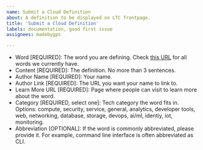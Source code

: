 ```yaml
---
name: Submit a Cloud Definition
about: A definition to be displayed on LTC frontpage.
title: 'Submit a Cloud Definition'
labels: documentation, good first issue
assignees: madebygps

---
```


- Word [REQUIRED]: The word you are defining. Check [this URL](https://zealous-flower-0f27b070f.2.azurestaticapps.net/) for all words we currently have.
- Content [REQUIRED]: The definition. No more than 3 sentences.
- Author Name [REQUIRED]: Your name.
- Author Link [REQUIRED]: The URL you want your name to link to.
- Learn More URL [REQUIRED]: Page where people can visit to learn more about the word.
- Category [REQUIRED, select one]: Tech category the word fits in. Options: compute, security, service, general, analytics, developer tools, web, networking, database, storage, devops, ai/ml, identiy, iot, monitoring.
- Abbreviation [OPTIONAL]: If the word is commonly abbreviated, please provide it. For example, command line interface is often abbreviated as CLI.
